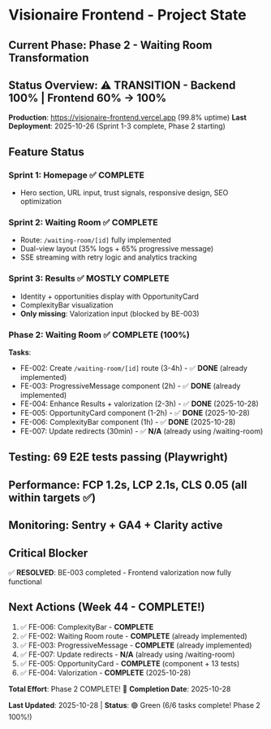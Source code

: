 # Visionaire Frontend - Project State

## Current Phase: Phase 2 - Waiting Room Transformation

## Status Overview: ⚠️ TRANSITION - Backend 100% | Frontend 60% → 100%

**Production**: https://visionaire-frontend.vercel.app (99.8% uptime)
**Last Deployment**: 2025-10-26 (Sprint 1-3 complete, Phase 2 starting)

## Feature Status

### Sprint 1: Homepage ✅ COMPLETE
- Hero section, URL input, trust signals, responsive design, SEO optimization

### Sprint 2: Waiting Room ✅ COMPLETE
- Route: `/waiting-room/[id]` fully implemented
- Dual-view layout (35% logs + 65% progressive message)
- SSE streaming with retry logic and analytics tracking

### Sprint 3: Results ✅ MOSTLY COMPLETE
- Identity + opportunities display with OpportunityCard
- ComplexityBar visualization
- **Only missing**: Valorization input (blocked by BE-003)

### Phase 2: Waiting Room ✅ COMPLETE (100%)
**Tasks**:
- FE-002: Create `/waiting-room/[id]` route (3-4h) - ✅ **DONE** (already implemented)
- FE-003: ProgressiveMessage component (2h) - ✅ **DONE** (already implemented)
- FE-004: Enhance Results + valorization (2-3h) - ✅ **DONE** (2025-10-28)
- FE-005: OpportunityCard component (1-2h) - ✅ **DONE** (2025-10-28)
- FE-006: ComplexityBar component (1h) - ✅ **DONE** (2025-10-28)
- FE-007: Update redirects (30min) - ✅ **N/A** (already using /waiting-room)

## Testing: 69 E2E tests passing (Playwright)
## Performance: FCP 1.2s, LCP 2.1s, CLS 0.05 (all within targets ✅)
## Monitoring: Sentry + GA4 + Clarity active

## Critical Blocker
✅ **RESOLVED**: BE-003 completed - Frontend valorization now fully functional

## Next Actions (Week 44 - COMPLETE!)
1. ✅ FE-006: ComplexityBar - **COMPLETE**
2. ✅ FE-002: Waiting Room route - **COMPLETE** (already implemented)
3. ✅ FE-003: ProgressiveMessage - **COMPLETE** (already implemented)
4. ✅ FE-007: Update redirects - **N/A** (already using /waiting-room)
5. ✅ FE-005: OpportunityCard - **COMPLETE** (component + 13 tests)
6. ✅ FE-004: Valorization - **COMPLETE** (2025-10-28)

**Total Effort**: Phase 2 COMPLETE! 🎉
**Completion Date**: 2025-10-28

**Last Updated**: 2025-10-28 | **Status**: 🟢 Green (6/6 tasks complete! Phase 2 100%!)
